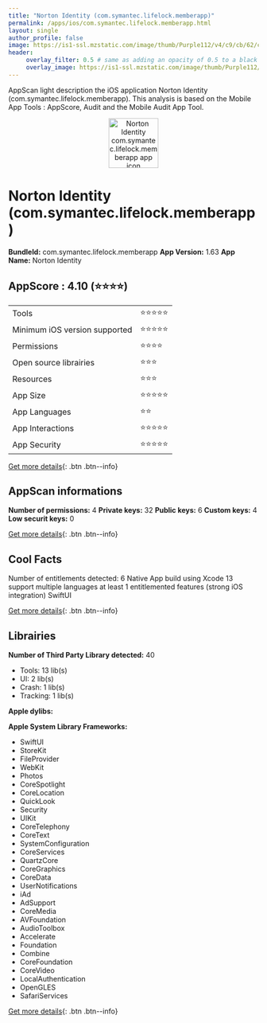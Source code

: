 ```yaml
---
title: "Norton Identity (com.symantec.lifelock.memberapp)"
permalink: /apps/ios/com.symantec.lifelock.memberapp.html
layout: single
author_profile: false
image: https://is1-ssl.mzstatic.com/image/thumb/Purple112/v4/c9/cb/62/c9cb6210-cb31-856d-8f93-ebc1370293fb/AppIcon-1x_U007emarketing-0-5-0-85-220.png/512x512bb.jpg
header: 
     overlay_filter: 0.5 # same as adding an opacity of 0.5 to a black background
     overlay_image: https://is1-ssl.mzstatic.com/image/thumb/Purple112/v4/c9/cb/62/c9cb6210-cb31-856d-8f93-ebc1370293fb/AppIcon-1x_U007emarketing-0-5-0-85-220.png/512x512bb.jpg
---
```

AppScan light description the iOS application Norton Identity (com.symantec.lifelock.memberapp). This analysis is based on the Mobile App Tools : AppScore, Audit and the Mobile Audit App Tool.

  
  
<div style="text-align: center;"><img src="https://is1-ssl.mzstatic.com/image/thumb/Purple112/v4/c9/cb/62/c9cb6210-cb31-856d-8f93-ebc1370293fb/AppIcon-1x_U007emarketing-0-5-0-85-220.png/512x512bb.jpg" width="100" height="100" alt="Norton Identity com.symantec.lifelock.memberapp app icon"></div>  
  
# Norton Identity (com.symantec.lifelock.memberapp)

**BundleId:** com.symantec.lifelock.memberapp
**App Version:** 1.63
**App Name:** Norton Identity


## AppScore : 4.10 (⭐️⭐️⭐️⭐️) 

<table>
<tr><td> Tools </td><td> ⭐️⭐️⭐️⭐️⭐️ </td></tr>
<tr><td> Minimum iOS version supported </td><td> ⭐️⭐️⭐️⭐️⭐️ </td></tr>
<tr><td> Permissions </td><td> ⭐️⭐️⭐️⭐️ </td></tr>
<tr><td> Open source librairies </td><td> ⭐️⭐️⭐️ </td></tr>
<tr><td> Resources </td><td> ⭐️⭐️⭐️ </td></tr>
<tr><td> App Size </td><td> ⭐️⭐️⭐️⭐️⭐️ </td></tr>
<tr><td> App Languages </td><td> ⭐️⭐️ </td></tr>
<tr><td> App Interactions </td><td> ⭐️⭐️⭐️⭐️⭐️ </td></tr>
<tr><td> App Security </td><td> ⭐️⭐️⭐️⭐️⭐️ </td></tr>
</table>

[Get more details](/pricing.html){: .btn .btn--info}  
  
## AppScan informations 

**Number of permissions:** 4
**Private keys:** 32
**Public keys:** 6
**Custom keys:** 4
**Low securit keys:** 0
  
[Get more details](/pricing.html){: .btn .btn--info}

## Cool Facts

Number of entitlements detected: 6
Native App
build using Xcode 13
support multiple languages
at least 1 entitlemented features (strong iOS integration)
SwiftUI
  
[Get more details](/pricing.html){: .btn .btn--info}

## Librairies 
**Number of Third Party Library detected:** 40
- Tools: 13 lib(s)
- UI: 2 lib(s)
- Crash: 1 lib(s)
- Tracking: 1 lib(s)

**Apple dylibs:**


**Apple System Library Frameworks:**
- SwiftUI
- StoreKit
- FileProvider
- WebKit
- Photos
- CoreSpotlight
- CoreLocation
- QuickLook
- Security
- UIKit
- CoreTelephony
- CoreText
- SystemConfiguration
- CoreServices
- QuartzCore
- CoreGraphics
- CoreData
- UserNotifications
- iAd
- AdSupport
- CoreMedia
- AVFoundation
- AudioToolbox
- Accelerate
- Foundation
- Combine
- CoreFoundation
- CoreVideo
- LocalAuthentication
- OpenGLES
- SafariServices


  
[Get more details](/pricing.html){: .btn .btn--info}


